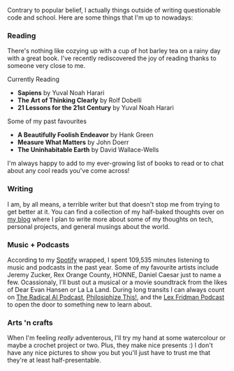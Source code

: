 Contrary to popular belief, I actually things outside of writing questionable code and school. Here are some things that I'm up to nowadays:
### Reading
There's nothing like cozying up with a cup of hot barley tea on a rainy day with a great book. I've recently rediscovered the joy of reading thanks to someone very close to me.

Currently Reading
* **Sapiens** by Yuval Noah Harari
* **The Art of Thinking Clearly** by Rolf Dobelli
* **21 Lessons for the 21st Century** by Yuval Noah Harari

Some of my past favourites
* **A Beautifully Foolish Endeavor** by Hank Green
* **Measure What Matters** by John Doerr
* **The Uninhabitable Earth** by David Wallace-Wells

I'm always happy to add to my ever-growing list of books to read or to chat about any cool reads you've come across!

### Writing
I am, by all means, a terrible writer but that doesn't stop me from trying to get better at it. You can find a collection of my half-baked thoughts over on [my blog](https://blog.jzhao.xyz/) where I plan to write more about some of my thoughts on tech, personal projects, and general musings about the world.

### Music + Podcasts
According to my [Spotify](https://open.spotify.com/user/notecho?si=9bKqHkhLQFenGqlXza2F2Q) wrapped, I spent 109,535 minutes listening to music and podcasts in the past year. Some of my favourite artists include Jeremy Zucker, Rex Orange County, HONNE, Daniel Caesar just to name a few. Ocassionaly, I'll bust out a musical or a movie soundtrack from the likes of Dear Evan Hansen or La La Land. During long transits I can always count on [The Radical AI Podcast](https://www.radicalai.org/), [Philosiphize This!](https://www.philosophizethis.org/), and the [Lex Fridman Podcast](https://lexfridman.com/podcast/) to open the door to something new to learn about.

### Arts 'n crafts
When I'm feeling *really* adventerous, I'll try my hand at some watercolour or maybe a crochet project or two. Plus, they make nice presents :) I don't have any nice pictures to show you but you'll just have to trust me that they're at least half-presentable.